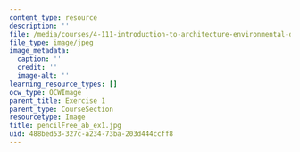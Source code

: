 ```yaml
---
content_type: resource
description: ''
file: /media/courses/4-111-introduction-to-architecture-environmental-design-spring-2014/488bed53327ca23473ba203d444ccff8_pencilFree_ab_ex1.jpg
file_type: image/jpeg
image_metadata:
  caption: ''
  credit: ''
  image-alt: ''
learning_resource_types: []
ocw_type: OCWImage
parent_title: Exercise 1
parent_type: CourseSection
resourcetype: Image
title: pencilFree_ab_ex1.jpg
uid: 488bed53-327c-a234-73ba-203d444ccff8
---
```

